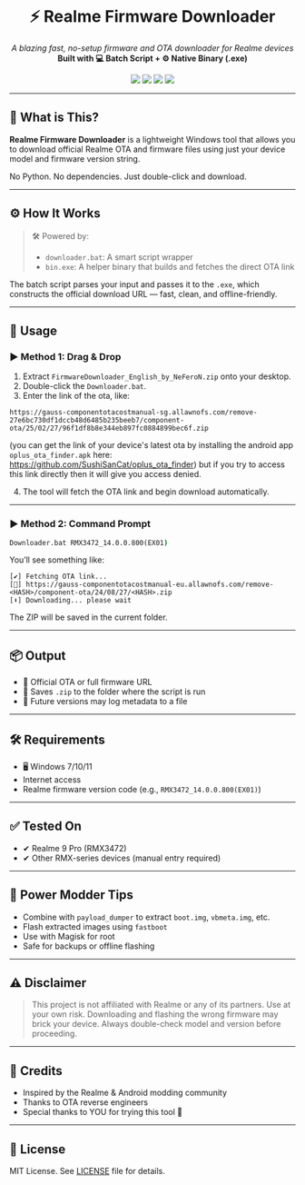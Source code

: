 <h1 align="center">⚡ Realme Firmware Downloader</h1>

<p align="center">
  <i>A blazing fast, no-setup firmware and OTA downloader for Realme devices</i><br>
  <b>Built with 💻 Batch Script + ⚙️ Native Binary (.exe)</b>
</p>

<p align="center">
  <img src="https://img.shields.io/badge/platform-windows-blue?style=flat-square" />
  <img src="https://img.shields.io/github/license/YOUR_USERNAME/realme-firmware-downloader?style=flat-square" />
  <img src="https://img.shields.io/badge/script-.bat-yellow?style=flat-square" />
  <img src="https://img.shields.io/badge/binary-.exe-lightgrey?style=flat-square" />
</p>

---

## 🧩 What is This?

**Realme Firmware Downloader** is a lightweight Windows tool that allows you to download official Realme OTA and firmware files using just your device model and firmware version string.

No Python. No dependencies. Just double-click and download.

---

## ⚙️ How It Works

> 🛠 Powered by:
> - `downloader.bat`: A smart script wrapper
> - `bin.exe`: A helper binary that builds and fetches the direct OTA link

The batch script parses your input and passes it to the `.exe`, which constructs the official download URL — fast, clean, and offline-friendly.

---

## 🚀 Usage

### ▶️ Method 1: Drag & Drop
1. Extract `FirmwareDownloader_English_by_NeFeroN.zip` onto your desktop.
2. Double-click the `Downloader.bat`.
3. Enter the link of the ota, like:
```
https://gauss-componentotacostmanual-sg.allawnofs.com/remove-27e6bc730df1dccb48d6485b235beeb7/component-ota/25/02/27/96f1df8b8e344eb897fc0884899bec6f.zip
```
(you can get the link of your device's latest ota by installing the android app `oplus_ota_finder.apk` here: https://github.com/SushiSanCat/oplus_ota_finder)
but if you try to access this link directly then it will give you access denied.

4. The tool will fetch the OTA link and begin download automatically.

---

### ▶️ Method 2: Command Prompt

```cmd
Downloader.bat RMX3472_14.0.0.800(EX01)
```

You’ll see something like:

```
[✔] Fetching OTA link...
[🔗] https://gauss-componentotacostmanual-eu.allawnofs.com/remove-<HASH>/component-ota/24/08/27/<HASH>.zip
[⬇️] Downloading... please wait
```

The ZIP will be saved in the current folder.

---

## 📦 Output

- 🔗 Official OTA or full firmware URL
- 💾 Saves `.zip` to the folder where the script is run
- 📁 Future versions may log metadata to a file

---

## 🛠 Requirements

- 🖥 Windows 7/10/11
- Internet access
- Realme firmware version code (e.g., `RMX3472_14.0.0.800(EX01)`)

---

## ✅ Tested On

- ✔ Realme 9 Pro (RMX3472)
- ✔ Other RMX-series devices (manual entry required)

---

## 🧠 Power Modder Tips

- Combine with `payload_dumper` to extract `boot.img`, `vbmeta.img`, etc.
- Flash extracted images using `fastboot`
- Use with Magisk for root
- Safe for backups or offline flashing

---

## ⚠️ Disclaimer

> This project is not affiliated with Realme or any of its partners. Use at your own risk. Downloading and flashing the wrong firmware may brick your device. Always double-check model and version before proceeding.

---

## 🙏 Credits

- Inspired by the Realme & Android modding community
- Thanks to OTA reverse engineers
- Special thanks to YOU for trying this tool 🙌

---

## 📜 License

MIT License. See [LICENSE](LICENSE) file for details.
